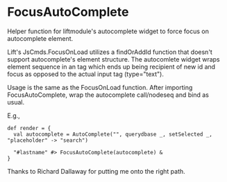 FocusAutoComplete
=================

Helper function for liftmodule's autocomplete widget to force focus on autocomplete element.

Lift's JsCmds.FocusOnLoad utilizes a findOrAddId function that doesn't support autocomplete's element structure. The autocomlete widget wraps element sequence in an <span> tag which ends up being recipient of new id and focus as opposed to the actual input tag (type="text").

Usage is the same as the FocusOnLoad function. After importing FocusAutoComplete, wrap the autocomplete call/nodeseq and bind as usual.

E.g.,

    def render = {
      val autocomplete = AutoComplete("", querydbase _, setSelected _, "placeholder" -> "search")
        
      "#lastname" #> FocusAutoComplete(autocomplete) &
    }

Thanks to Richard Dallaway for putting me onto the right path.

